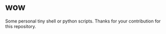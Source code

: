 # wow
Some personal tiny shell or python scripts. Thanks for your contribution for this repository.
